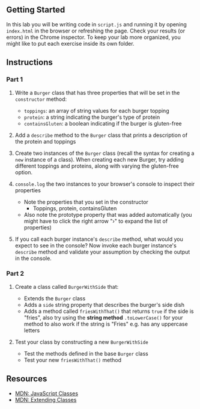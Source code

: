 ## Getting Started

In this lab you will be writing code in `script.js` and running it by opening
`index.html` in the browser or refreshing the page. Check your results (or
errors) in the Chrome inspector. To keep your lab more organized, you might like
to put each exercise inside its own folder.

## Instructions

### Part 1

1. Write a `Burger` class that has three properties that will be set in the `constructor` method:
   - `toppings`: an array of string values for each burger topping
   - `protein`: a string indicating the burger's type of protein
   - `containsGluten`: a boolean indicating if the burger is gluten-free
  
2. Add a `describe` method to the `Burger` class that prints a description of the protein and toppings

3. Create two instances of the `Burger` class (recall the syntax for creating a `new` instance of a class). When creating each new Burger, try adding different toppings and proteins, along with varying the gluten-free option.

4. `console.log` the two instances to your browser's console to inspect their properties
   - Note the properties that you set in the constructor
     - Toppings, protein, containsGluten
   - Also note the prototype property that was added automatically (you might
     have to click the right arrow "›" to expand the list of properties)

5. If you call each burger instance's `describe` method, what would you expect to see in the console? Now invoke each burger instance's `describe` method and validate your assumption by checking the output in the console.

### Part 2

1. Create a class called `BurgerWithSide` that:
   - Extends the `Burger` class
   - Adds a `side` string property that describes the burger's side dish
   - Adds a method called `friesWithThat()` that returns `true` if the side is "fries", also try using the **string method** `.toLowerCase()` for your method to also work if the string is "Fries" e.g. has any uppercase letters

2. Test your class by constructing a new `BurgerWithSide`
   - Test the methods defined in the base `Burger` class
   - Test your new `friesWithThat()` method

## Resources

- [MDN: JavaScript Classes](https://developer.mozilla.org/en-US/docs/Web/JavaScript/Reference/Classes)
- [MDN: Extending Classes](https://developer.mozilla.org/en-US/docs/Web/JavaScript/Reference/Classes#Sub_classing_with_extends)
